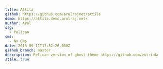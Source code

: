 ```yaml
---
title: Attila
github: https://github.com/arulrajnet/attila
demo: https://attila.demo.arulraj.net/
author: Arul
ssg:
  - Pelican
cms:
  - No Cms
date: 2016-09-11T17:32:26.000Z
github_branch: master
description: Pelican version of ghost theme https://github.com/zutrinken/attila
stale: true
---
```

